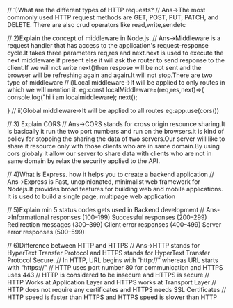 // 1)What are the different types of HTTP requests?
// Ans->The most commonly used HTTP request methods are GET, POST, PUT, PATCH, and DELETE.
       There are also crud operators like read,write,sendetc


// 2)Explain the concept of middleware in Node.js.
// Ans->Middleware is a request handler that has access to the application's request-response cycle.It takes three parameters req,res and next.next is used to execute the next middleware if present else it will ask the router to send response to the client.If we will not write next()then respose will be not sent and the browser will be refreshing again and again.It will not stop.There are two type of middleware
// i)Local middleware->It will be applied to only routes in which we will mention it.
   eg:const localMiddleware=(req,res,next)=>{
    console.log("hi i am localmiddleware);
    next();

   }
// ii)Global middleware->It will be applied to all routes 
  eg:app.use(cors())

// 3) Explain CORS
// Ans->CORS stands for cross origin resounce sharing.It is basically it run the two port numbers and run on the browsers.it is kind of policy for stopping the sharing the data of two servers.Our server will like to share it resource only with those clients who are in same domain.By using cors globaly it allow our server to share data with clients who are not in same domain by relax the security applied to the API.


// 4)What is Express. how it helps you to create a backend application
// Ans->Express is Fast, unopinionated, minimalist web framework for Nodejs.It provides broad features for building web and mobile applications. It is used to build a single page, multipage web application

// 5)Explain min 5 status codes gets used in Backend development
// Ans->Informational responses (100–199)
        Successful responses (200–299)
        Redirection messages (300–399)
        Client error responses (400–499)
        Server error responses (500–599)

// 6)Difference between HTTP and HTTPS
// Ans->HTTP stands for HyperText Transfer Protocol and HTTPS stands for HyperText Transfer Protocol Secure.
// In HTTP, URL begins with “http://” whereas URL starts with “https://”
// HTTP uses port number 80 for communication and HTTPS uses 443
// HTTP is considered to be insecure and HTTPS is secure
// HTTP Works at Application Layer and HTTPS works at Transport Layer
// HTTP does not require any certificates and HTTPS needs SSL Certificates
// HTTP speed is faster than HTTPS and HTTPS speed is slower than HTTP